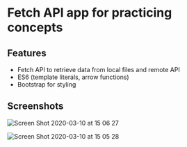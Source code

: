 # Fetch API app for practicing concepts

## Features

- Fetch API to retrieve data from local files and remote API
- ES6 (template literals, arrow functions)
- Bootstrap for styling

## Screenshots

![Screen Shot 2020-03-10 at 15 06 27](https://user-images.githubusercontent.com/44209758/76344701-c6756480-62e0-11ea-82ae-65ee4086dd7b.png)


![Screen Shot 2020-03-10 at 15 05 28](https://user-images.githubusercontent.com/44209758/76344705-c7a69180-62e0-11ea-8453-9957190c64d8.png)
